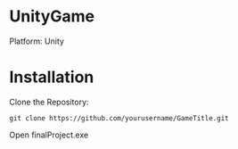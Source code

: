 # UnityGame
Platform: Unity

# Installation

Clone the Repository:

```git clone https://github.com/yourusername/GameTitle.git```

Open finalProject.exe
